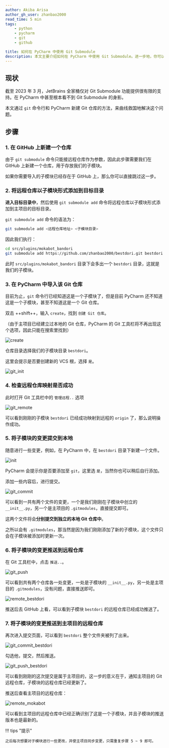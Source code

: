 ```yaml
---
author: Akiba Arisa
author_gh_user: zhanbao2000
read_time: 5 min
tags:
    - python
    - pycharm
    - git
    - github

title: 如何在 PyCharm 中使用 Git Submodule
description: 本文主要介绍如何在 PyCharm 中使用 Git Submodule。进一步地，你可以参考此方法在 JetBrains 全家桶中使用 Git Submodule。
---
```


## 现状

截至 2023 年 3 月，JetBrains 全家桶仅对 Git Submodule 功能提供很有限的支持。在 PyCharm 中甚至根本看不到 Git Submodule 的身影。

本文通过 `git` 命令行和 PyCharm 新建 Git 仓库的方法，来曲线救国地解决这个问题。

## 步骤

### 1. 在 GitHub 上新建一个仓库

由于 `git submodule` 命令只能接远程仓库作为参数，因此此步骤需要我们在 GitHub 上新建一个仓库，用于存放我们的子模块。

如果你需要导入的子模块已经存在于 GitHub 上，那么你可以直接跳过这一步。

### 2. 将远程仓库以子模块形式添加到目标目录

**进入目标目录中**，然后使用 `git submodule add` 命令将远程仓库以子模块形式添加到主项目的目标目录。

`git submodule add` 命令的语法为：

```bash
git submodule add <远程仓库地址> <子模块目录>
```

因此我们执行：

```bash
cd src/plugins/mokabot_bandori
git submodule add https://github.com/zhanbao2000/bestdori.git bestdori
```

此时 `src/plugins/mokabot_bandori` 目录下会多出一个 `bestdori` 目录，这就是我们的子模块。

### 3. 在 PyCharm 中导入该 Git 仓库

目前为止，`git` 命令行已经知道这是一个子模块了，但是目前 PyCharm 还不知道这是一个子模块，甚至不知道这是一个 Git 仓库。

双击 ++shift++，输入 `create`，找到 `创建 Git 仓库`。

（由于主项目已经建立过本地的 Git 仓库，PyCharm 的 Git 工具栏将不再出现这个选项，因此只能在搜索里找到）

![create](images/230309-pycharm-git-submodule/create.png)

仓库目录选择我们的子模块目录 `bestdori`。

这里会提示是否要创建新的 VCS 根，选择 `是`。

![git_init](images/230309-pycharm-git-submodule/git_init.png)

### 4. 检查远程仓库映射是否成功

此时打开 Git 工具栏中的 `管理远程..` 选项

![git_remote](images/230309-pycharm-git-submodule/git_remote.png)

可以看到刚刚的子模块 `bestdori` 已经成功映射到远程的 `origin` 了，那么说明操作成功。

### 5. 将子模块的变更提交到本地

随意进行一些变更，例如，在 PyCharm 中，在 `bestdori` 目录下新建一个文件。

![init](images/230309-pycharm-git-submodule/__init__.png)

PyCharm 会提示你是否要添加至 `git`，这里选 `是`，当然你也可以稍后自行添加。

添加一些内容后，进行提交。

![git_commit](images/230309-pycharm-git-submodule/git_commit.png)

可以看到一共有两个文件的变更，一个是我们刚刚在子模块中创立的 `__init__.py`，另一个是主项目的 `.gitmodules`，直接提交即可。

这两个文件将会**分别提交到独立的本地 Git 仓库中**。

之所以会有 `.gitmodules`，那当然是因为我们刚刚添加了新的子模块，这个文件只会在子模块被添加时更新一次。

### 6. 将子模块的变更推送到远程仓库

在 Git 工具栏中，点击 `推送..`。

![git_push](images/230309-pycharm-git-submodule/git_push.png)

可以看到共有两个仓库各一处变更，一处是子模块的 `__init__.py`，另一处是主项目的 `.gitmodules`，没有问题，直接推送即可。

![remote_bestdori](images/230309-pycharm-git-submodule/remote_bestdori.png)

推送后去 GitHub 上看，可以看到子模块 `bestdori` 的远程仓库已经成功推送了。

### 7. 将子模块的变更推送到主项目的远程仓库

再次进入提交页面，可以看到 `bestdori` 整个文件夹被列了出来。

![git_commit_bestdori](images/230309-pycharm-git-submodule/git_commit_bestdori.png)

勾选他，提交，然后推送。

![git_push_bestdori](images/230309-pycharm-git-submodule/git_push_bestdori.png)

可以看到刚刚的这次提交是属于主项目的，这一步的意义在于，通知主项目的 Git 远程仓库，子模块的远程仓库已经更新了。

推送后查看主项目的远程仓库：

![remote_mokabot](images/230309-pycharm-git-submodule/remote_mokabot.png)

可以看到主项目的远程仓库中已经正确识别了这是一个子模块，并且子模块的推送版本也是最新的。

!!! tips "提示"

    之后每次想要对子模块进行一些更改，并使主项目同步变更，只需重复步骤 5 ~ 9 即可。
